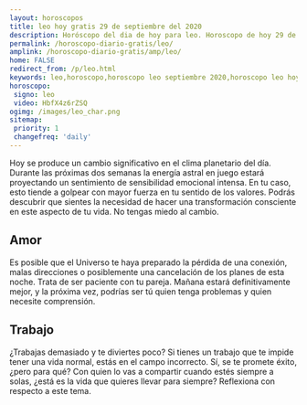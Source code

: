 ```yaml
---
layout: horoscopos
title: leo hoy gratis 29 de septiembre del 2020 
description: Horóscopo del dia de hoy para leo. Horoscopo de hoy 29 de septiembre del 2020. Las predicciones de amor, trabajo, vida personal gratis.
permalink: /horoscopo-diario-gratis/leo/
amplink: /horoscopo-diario-gratis/amp/leo/
home: FALSE
redirect_from: /p/leo.html
keywords: leo,horoscopo,horoscopo leo septiembre 2020,horoscopo leo hoy,tarot leo septiembre 2020,horoscopo leo,tarot leo hoy,horoscopo de hoy,horoscopo diario,tarot del amor,horoscopo de hoy leo,horoscopo diario del tarot, Horoscopo de hoy leo 29 de septiembre del 2020,horóscopo del día,signos zodiacales 2020, el horoscopo de hoy
horoscopo:
 signo: leo
 video: HbfX4z6rZSQ
ogimg: /images/leo_char.png
sitemap:
 priority: 1
 changefreq: 'daily'
---
```



Hoy se produce un cambio significativo en el clima planetario del día. Durante las próximas dos semanas la energía astral en juego estará proyectando un sentimiento de sensibilidad emocional intensa. En tu caso, esto tiende a golpear con mayor fuerza en tu sentido de los valores. Podrás descubrir que sientes la necesidad de hacer una transformación consciente en este aspecto de tu vida. No tengas miedo al cambio.

## Amor

Es posible que el Universo te haya preparado la pérdida de una conexión, malas direcciones o posiblemente una cancelación de los planes de esta noche. Trata de ser paciente con tu pareja. Mañana estará definitivamente mejor, y la próxima vez, podrías ser tú quien tenga problemas y quien necesite comprensión.

## Trabajo

¿Trabajas demasiado y te diviertes poco? Si tienes un trabajo que te impide tener una vida normal, estás en el campo incorrecto. Sí, se te promete éxito, ¿pero para qué? Con quien lo vas a compartir cuando estés siempre a solas, ¿está es la vida que quieres llevar para siempre? Reflexiona con respecto a este tema.